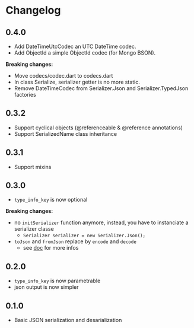 # Changelog

## 0.4.0

- Add DateTimeUtcCodec an UTC DateTime codec.
- Add ObjectId a simple ObjectId codec (for Mongo BSON).

**Breaking changes:**

- Move codecs/codec.dart to codecs.dart
- In class Serialize, serializer getter is no more static.
- Remove DateTimeCodec from Serializer.Json and Serializer.TypedJson factories

## 0.3.2
- Support cyclical objects (@referenceable & @reference annotations)
- Support SerializedName class inheritance

## 0.3.1
- Support mixins

## 0.3.0
- `type_info_key` is now optional

**Breaking changes:**

- no `initSerializer` function anymore, instead, you have to instanciate a serializer classe
    * `Serializer serializer = new Serializer.Json();`
- `toJson` and `fromJson` replace by `encode` and `decode`
    * see [doc](https://www.dartdocs.org/documentation/serializer/0.2.1/) for more infos

## 0.2.0
- `type_info_key` is now parametrable
- json output is now simpler

## 0.1.0
- Basic JSON serialization and desarialization
